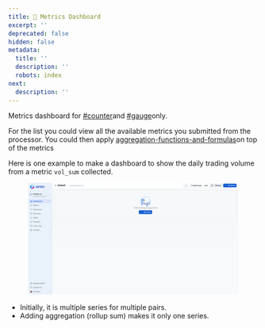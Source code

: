 ```yaml
---
title: 🔺 Metrics Dashboard
excerpt: ''
deprecated: false
hidden: false
metadata:
  title: ''
  description: ''
  robots: index
next:
  description: ''
---
```

Metrics dashboard for [#counter](metrics#counter "mention")and [#gauge](metrics#gauge "mention")only.

For the list you could view all the available metrics you submitted from the processor. You could then apply [aggregation-functions-and-formulas](aggregation-functions-and-formulas "mention")on top of the metrics



Here is one example to make a dashboard to show the daily trading volume from a metric `vol_sum` collected.

<figure><img src="https://raw.githubusercontent.com/sentioxyz/docs/main/.gitbook/assets/rollup.gif" alt=""><figcaption></figcaption></figure>

* Initially, it is multiple series for multiple pairs.
* Adding aggregation (rollup sum) makes it only one series.
